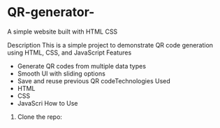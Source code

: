 # QR-generator-
A simple website built with HTML CSS

 Description
This is a simple project to demonstrate QR code generation using HTML, CSS, and JavaScript Features
- Generate QR codes from multiple data types
- Smooth UI with sliding options
- Save and reuse previous QR codeTechnologies Used
- HTML
- CSS
- JavaScri How to Use
1. Clone the repo:

